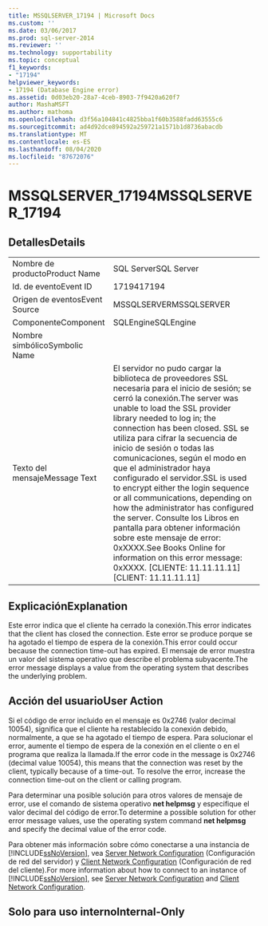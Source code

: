 ```yaml
---
title: MSSQLSERVER_17194 | Microsoft Docs
ms.custom: ''
ms.date: 03/06/2017
ms.prod: sql-server-2014
ms.reviewer: ''
ms.technology: supportability
ms.topic: conceptual
f1_keywords:
- "17194"
helpviewer_keywords:
- 17194 (Database Engine error)
ms.assetid: 0d03eb20-28a7-4ceb-8903-7f9420a620f7
author: MashaMSFT
ms.author: mathoma
ms.openlocfilehash: d3f56a104841c4825bba1f60b3588fadd63555c6
ms.sourcegitcommit: ad4d92dce894592a259721a1571b1d8736abacdb
ms.translationtype: MT
ms.contentlocale: es-ES
ms.lasthandoff: 08/04/2020
ms.locfileid: "87672076"
---
```

# <a name="mssqlserver_17194"></a><span data-ttu-id="ee576-102">MSSQLSERVER_17194</span><span class="sxs-lookup"><span data-stu-id="ee576-102">MSSQLSERVER_17194</span></span>
    
## <a name="details"></a><span data-ttu-id="ee576-103">Detalles</span><span class="sxs-lookup"><span data-stu-id="ee576-103">Details</span></span>  
  
|||  
|-|-|  
|<span data-ttu-id="ee576-104">Nombre de producto</span><span class="sxs-lookup"><span data-stu-id="ee576-104">Product Name</span></span>|<span data-ttu-id="ee576-105">SQL Server</span><span class="sxs-lookup"><span data-stu-id="ee576-105">SQL Server</span></span>|  
|<span data-ttu-id="ee576-106">Id. de evento</span><span class="sxs-lookup"><span data-stu-id="ee576-106">Event ID</span></span>|<span data-ttu-id="ee576-107">17194</span><span class="sxs-lookup"><span data-stu-id="ee576-107">17194</span></span>|  
|<span data-ttu-id="ee576-108">Origen de eventos</span><span class="sxs-lookup"><span data-stu-id="ee576-108">Event Source</span></span>|<span data-ttu-id="ee576-109">MSSQLSERVER</span><span class="sxs-lookup"><span data-stu-id="ee576-109">MSSQLSERVER</span></span>|  
|<span data-ttu-id="ee576-110">Componente</span><span class="sxs-lookup"><span data-stu-id="ee576-110">Component</span></span>|<span data-ttu-id="ee576-111">SQLEngine</span><span class="sxs-lookup"><span data-stu-id="ee576-111">SQLEngine</span></span>|  
|<span data-ttu-id="ee576-112">Nombre simbólico</span><span class="sxs-lookup"><span data-stu-id="ee576-112">Symbolic Name</span></span>||  
|<span data-ttu-id="ee576-113">Texto del mensaje</span><span class="sxs-lookup"><span data-stu-id="ee576-113">Message Text</span></span>|<span data-ttu-id="ee576-114">El servidor no pudo cargar la biblioteca de proveedores SSL necesaria para el inicio de sesión; se cerró la conexión.</span><span class="sxs-lookup"><span data-stu-id="ee576-114">The server was unable to load the SSL provider library needed to log in; the connection has been closed.</span></span> <span data-ttu-id="ee576-115">SSL se utiliza para cifrar la secuencia de inicio de sesión o todas las comunicaciones, según el modo en que el administrador haya configurado el servidor.</span><span class="sxs-lookup"><span data-stu-id="ee576-115">SSL is used to encrypt either the login sequence or all communications, depending on how the administrator has configured the server.</span></span> <span data-ttu-id="ee576-116">Consulte los Libros en pantalla para obtener información sobre este mensaje de error:  0xXXXX.</span><span class="sxs-lookup"><span data-stu-id="ee576-116">See Books Online for information on this error message:  0xXXXX.</span></span> <span data-ttu-id="ee576-117">[CLIENTE: 11.11.11.11]</span><span class="sxs-lookup"><span data-stu-id="ee576-117">[CLIENT: 11.11.11.11]</span></span>|  
  
## <a name="explanation"></a><span data-ttu-id="ee576-118">Explicación</span><span class="sxs-lookup"><span data-stu-id="ee576-118">Explanation</span></span>  
 <span data-ttu-id="ee576-119">Este error indica que el cliente ha cerrado la conexión.</span><span class="sxs-lookup"><span data-stu-id="ee576-119">This error indicates that the client has closed the connection.</span></span> <span data-ttu-id="ee576-120">Este error se produce porque se ha agotado el tiempo de espera de la conexión.</span><span class="sxs-lookup"><span data-stu-id="ee576-120">This error could occur because the connection time-out has expired.</span></span> <span data-ttu-id="ee576-121">El mensaje de error muestra un valor del sistema operativo que describe el problema subyacente.</span><span class="sxs-lookup"><span data-stu-id="ee576-121">The error message displays a value from the operating system that describes the underlying problem.</span></span>  
  
## <a name="user-action"></a><span data-ttu-id="ee576-122">Acción del usuario</span><span class="sxs-lookup"><span data-stu-id="ee576-122">User Action</span></span>  
 <span data-ttu-id="ee576-123">Si el código de error incluido en el mensaje es 0x2746 (valor decimal 10054), significa que el cliente ha restablecido la conexión debido, normalmente, a que se ha agotado el tiempo de espera. Para solucionar el error, aumente el tiempo de espera de la conexión en el cliente o en el programa que realiza la llamada.</span><span class="sxs-lookup"><span data-stu-id="ee576-123">If the error code in the message is 0x2746 (decimal value 10054), this means that the connection was reset by the client, typically because of a time-out. To resolve the error, increase the connection time-out on the client or calling program.</span></span>  
  
 <span data-ttu-id="ee576-124">Para determinar una posible solución para otros valores de mensaje de error, use el comando de sistema operativo **net helpmsg** y especifique el valor decimal del código de error.</span><span class="sxs-lookup"><span data-stu-id="ee576-124">To determine a possible solution for other error message values, use the operating system command **net helpmsg** and specify the decimal value of the error code.</span></span>  
  
 <span data-ttu-id="ee576-125">Para obtener más información sobre cómo conectarse a una instancia de [!INCLUDE[ssNoVersion](../../includes/ssnoversion-md.md)], vea [Server Network Configuration](../../database-engine/configure-windows/server-network-configuration.md) (Configuración de red del servidor) y [Client Network Configuration](../../database-engine/configure-windows/client-network-configuration.md) (Configuración de red del cliente).</span><span class="sxs-lookup"><span data-stu-id="ee576-125">For more information about how to connect to an instance of [!INCLUDE[ssNoVersion](../../includes/ssnoversion-md.md)], see [Server Network Configuration](../../database-engine/configure-windows/server-network-configuration.md) and [Client Network Configuration](../../database-engine/configure-windows/client-network-configuration.md).</span></span>  
  
## <a name="internal-only"></a><span data-ttu-id="ee576-126">Solo para uso interno</span><span class="sxs-lookup"><span data-stu-id="ee576-126">Internal-Only</span></span>  
  
